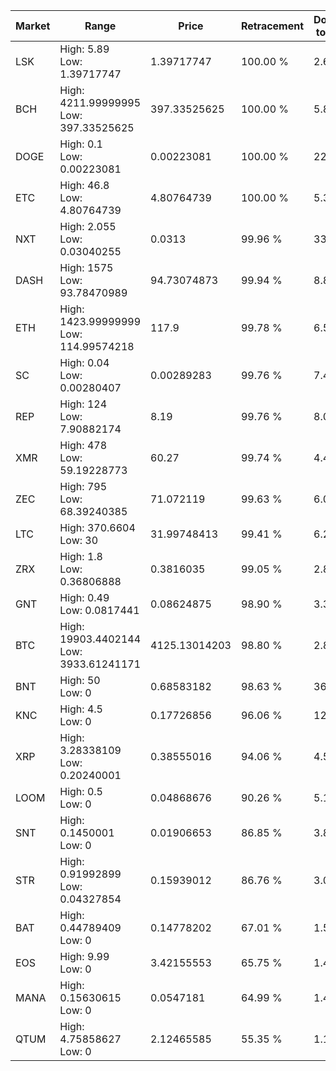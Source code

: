| Market | Range | Price| Retracement | Doubles to 50% |
| --- | --- | --- | --- | --- |
| LSK | High: 5.89<br />Low: 1.39717747 | 1.39717747 | 100.00 % | 2.61 |
| BCH | High: 4211.99999995<br />Low: 397.33525625 | 397.33525625 | 100.00 % | 5.80 |
| DOGE | High: 0.1<br />Low: 0.00223081 | 0.00223081 | 100.00 % | 22.91 |
| ETC | High: 46.8<br />Low: 4.80764739 | 4.80764739 | 100.00 % | 5.37 |
| NXT | High: 2.055<br />Low: 0.03040255 | 0.0313 | 99.96 % | 33.31 |
| DASH | High: 1575<br />Low: 93.78470989 | 94.73074873 | 99.94 % | 8.81 |
| ETH | High: 1423.99999999<br />Low: 114.99574218 | 117.9 | 99.78 % | 6.53 |
| SC | High: 0.04<br />Low: 0.00280407 | 0.00289283 | 99.76 % | 7.40 |
| REP | High: 124<br />Low: 7.90882174 | 8.19 | 99.76 % | 8.05 |
| XMR | High: 478<br />Low: 59.19228773 | 60.27 | 99.74 % | 4.46 |
| ZEC | High: 795<br />Low: 68.39240385 | 71.072119 | 99.63 % | 6.07 |
| LTC | High: 370.6604<br />Low: 30 | 31.99748413 | 99.41 % | 6.26 |
| ZRX | High: 1.8<br />Low: 0.36806888 | 0.3816035 | 99.05 % | 2.84 |
| GNT | High: 0.49<br />Low: 0.0817441 | 0.08624875 | 98.90 % | 3.31 |
| BTC | High: 19903.4402144<br />Low: 3933.61241171 | 4125.13014203 | 98.80 % | 2.89 |
| BNT | High: 50<br />Low: 0 | 0.68583182 | 98.63 % | 36.45 |
| KNC | High: 4.5<br />Low: 0 | 0.17726856 | 96.06 % | 12.69 |
| XRP | High: 3.28338109<br />Low: 0.20240001 | 0.38555016 | 94.06 % | 4.52 |
| LOOM | High: 0.5<br />Low: 0 | 0.04868676 | 90.26 % | 5.13 |
| SNT | High: 0.1450001<br />Low: 0 | 0.01906653 | 86.85 % | 3.80 |
| STR | High: 0.91992899<br />Low: 0.04327854 | 0.15939012 | 86.76 % | 3.02 |
| BAT | High: 0.44789409<br />Low: 0 | 0.14778202 | 67.01 % | 1.52 |
| EOS | High: 9.99<br />Low: 0 | 3.42155553 | 65.75 % | 1.46 |
| MANA | High: 0.15630615<br />Low: 0 | 0.0547181 | 64.99 % | 1.43 |
| QTUM | High: 4.75858627<br />Low: 0 | 2.12465585 | 55.35 % | 1.12 |
